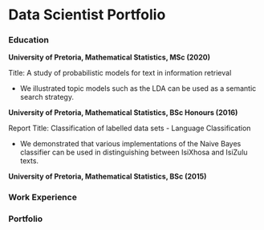 # Data Scientist Portfolio

### Education 
**University of Pretoria, Mathematical Statistics, MSc (2020)**

Title: A study of probabilistic models for text in information retrieval
<ul>
  <li> We illustrated topic models such as the LDA can be used as a semantic search strategy. </li>
</ul>

**University of Pretoria, Mathematical Statistics, BSc Honours (2016)**

Report Title: Classification of labelled data sets - Language Classification 
<ul>
    <li> We demonstrated that various implementations of the Naive Bayes classifier can be used in distinguishing between IsiXhosa and IsiZulu texts. </li>
</ul>

**University of Pretoria, Mathematical Statistics, BSc (2015)**

### Work Experience

### Portfolio
